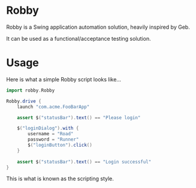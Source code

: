 Robby
=====

Robby is a Swing application automation solution, heavily inspired by Geb.

It can be used as a functional/acceptance testing solution.

Usage
=====

Here is what a simple Robby script looks like...

```groovy
import robby.Robby

Robby.drive {
    launch "com.acme.FooBarApp"

    assert $("statusBar").text() == "Please login"

    $("loginDialog").with {
        username = "Road"
        password = "Runner"
        $("loginButton").click()
    }
    
    assert $("statusBar").text() == "Login successful"
}
```

This is what is known as the scripting style.

